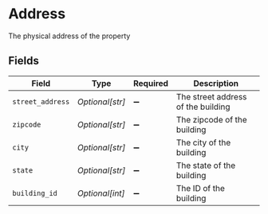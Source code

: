 # Address

The physical address of the property


## Fields

| Field                              | Type                               | Required                           | Description                        |
| ---------------------------------- | ---------------------------------- | ---------------------------------- | ---------------------------------- |
| `street_address`                   | *Optional[str]*                    | :heavy_minus_sign:                 | The street address of the building |
| `zipcode`                          | *Optional[str]*                    | :heavy_minus_sign:                 | The zipcode of the building        |
| `city`                             | *Optional[str]*                    | :heavy_minus_sign:                 | The city of the building           |
| `state`                            | *Optional[str]*                    | :heavy_minus_sign:                 | The state of the building          |
| `building_id`                      | *Optional[int]*                    | :heavy_minus_sign:                 | The ID of the building             |